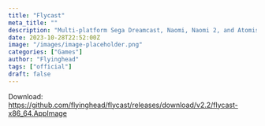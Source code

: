 ```yaml
---
title: "Flycast"
meta_title: ""
description: "Multi-platform Sega Dreamcast, Naomi, Naomi 2, and Atomiswave emulator derived from reicast"
date: 2023-10-28T22:52:00Z
image: "/images/image-placeholder.png"
categories: ["Games"]
author: "Flyinghead"
tags: ["official"]
draft: false
---
```


Download: https://github.com/flyinghead/flycast/releases/download/v2.2/flycast-x86_64.AppImage
